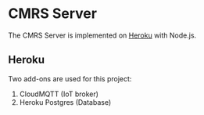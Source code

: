 # CMRS Server
The CMRS Server is implemented on [Heroku](https://www.heroku.com/) with Node.js.   
## Heroku
Two add-ons are used for this project:
1. CloudMQTT (IoT broker)
2. Heroku Postgres (Database)
